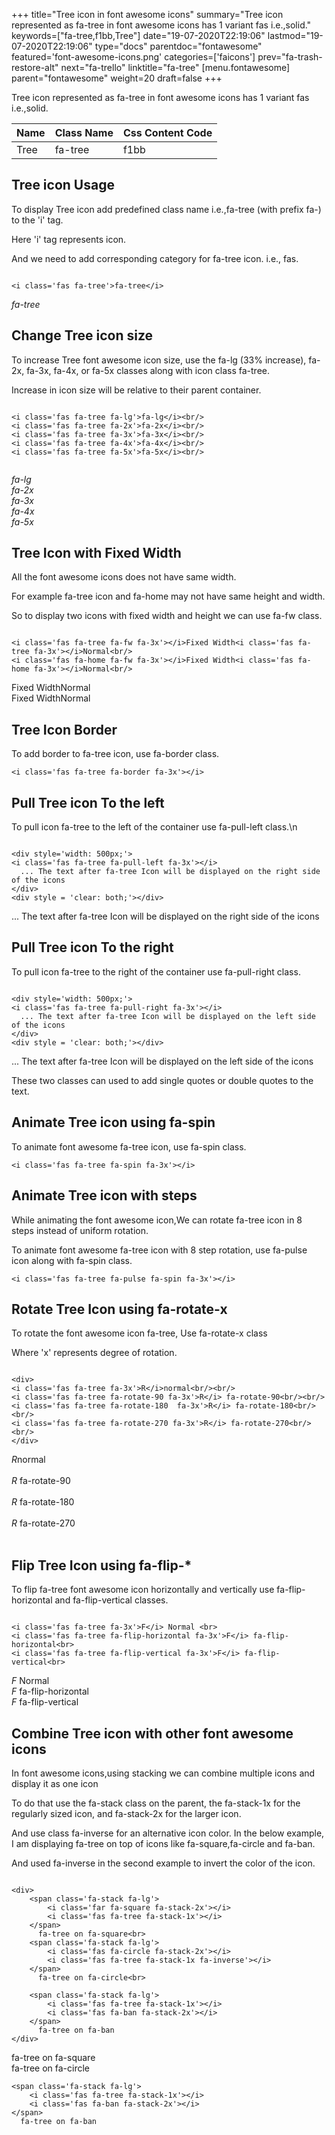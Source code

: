 +++
title="Tree icon in font awesome icons"
summary="Tree icon represented as fa-tree in font awesome icons has 1 variant fas i.e.,solid."
keywords=["fa-tree,f1bb,Tree"]
date="19-07-2020T22:19:06"
lastmod="19-07-2020T22:19:06"
type="docs"
parentdoc="fontawesome"
featured='font-awesome-icons.png'
categories=['faicons']
prev="fa-trash-restore-alt"
next="fa-trello"
linktitle="fa-tree"
[menu.fontawesome]
parent="fontawesome"
weight=20
draft=false
+++


Tree icon represented as fa-tree in font awesome icons has 1 variant fas i.e.,solid.

<div class='table-responsive'><table class='table'><thead><tr><th>Name</th><th>Class Name</th><th>Css Content Code</th></tr></thead><tbody><tr><td>Tree</td><td>fa-tree</td><td>f1bb</td></tr></tbody></table></div>



## Tree icon Usage

To display Tree icon add predefined class name i.e.,fa-tree (with prefix fa-) to the 'i' tag.

Here 'i' tag represents icon.

And we need to add corresponding category for fa-tree icon. i.e., fas.


```

<i class='fas fa-tree'>fa-tree</i>
```

<i class='fas fa-tree'>fa-tree</i>




## Change Tree icon size
To increase Tree font awesome icon size, use the fa-lg (33% increase), fa-2x, fa-3x, fa-4x, or fa-5x classes along with icon class fa-tree.

Increase in icon size will be relative to their parent container. 

```

<i class='fas fa-tree fa-lg'>fa-lg</i><br/>
<i class='fas fa-tree fa-2x'>fa-2x</i><br/>
<i class='fas fa-tree fa-3x'>fa-3x</i><br/>
<i class='fas fa-tree fa-4x'>fa-4x</i><br/>
<i class='fas fa-tree fa-5x'>fa-5x</i><br/>
            
```

<i class='fas fa-tree fa-lg'>fa-lg</i><br/>
<i class='fas fa-tree fa-2x'>fa-2x</i><br/>
<i class='fas fa-tree fa-3x'>fa-3x</i><br/>
<i class='fas fa-tree fa-4x'>fa-4x</i><br/>
<i class='fas fa-tree fa-5x'>fa-5x</i><br/>
            



## Tree Icon with Fixed Width 

All the font awesome icons does not have same width.

For example fa-tree icon and fa-home may not have same height and width.

So to display two icons with fixed width and height we can use fa-fw class.


```

<i class='fas fa-tree fa-fw fa-3x'></i>Fixed Width<i class='fas fa-tree fa-3x'></i>Normal<br/>
<i class='fas fa-home fa-fw fa-3x'></i>Fixed Width<i class='fas fa-home fa-3x'></i>Normal<br/>
```

<i class='fas fa-tree fa-fw fa-3x'></i>Fixed Width<i class='fas fa-tree fa-3x'></i>Normal<br/>
<i class='fas fa-home fa-fw fa-3x'></i>Fixed Width<i class='fas fa-home fa-3x'></i>Normal<br/>



## Tree Icon Border 

To add border to fa-tree icon, use fa-border class.


```
<i class='fas fa-tree fa-border fa-3x'></i>

```
<i class='fas fa-tree fa-border fa-3x'></i>





## Pull Tree icon To the left

To pull icon fa-tree to the left of the container use fa-pull-left class.\n

```

<div style='width: 500px;'>
<i class='fas fa-tree fa-pull-left fa-3x'></i>
  ... The text after fa-tree Icon will be displayed on the right side of the icons
</div>
<div style = 'clear: both;'></div>
```

<div style='width: 500px;'>
<i class='fas fa-tree fa-pull-left fa-3x'></i>
  ... The text after fa-tree Icon will be displayed on the right side of the icons
</div>
<div style = 'clear: both;'></div>




## Pull Tree icon To the right
To pull icon fa-tree to the right of the container use fa-pull-right class.

```

<div style='width: 500px;'>
<i class='fas fa-tree fa-pull-right fa-3x'></i>
  ... The text after fa-tree Icon will be displayed on the left side of the icons
</div>
<div style = 'clear: both;'></div>
```

<div style='width: 500px;'>
<i class='fas fa-tree fa-pull-right fa-3x'></i>
  ... The text after fa-tree Icon will be displayed on the left side of the icons
</div>
<div style = 'clear: both;'></div>

These two classes can used to add single quotes or double quotes to the text.


## Animate Tree icon using fa-spin
To animate font awesome fa-tree icon, use fa-spin class.

```
<i class='fas fa-tree fa-spin fa-3x'></i>
```
<i class='fas fa-tree fa-spin fa-3x'></i>




## Animate Tree icon with steps
While animating the font awesome icon,We can rotate fa-tree icon in 8 steps instead of uniform rotation.

To animate font awesome fa-tree icon with 8 step rotation, use fa-pulse icon along with fa-spin class.


```
<i class='fas fa-tree fa-pulse fa-spin fa-3x'></i>

```
<i class='fas fa-tree fa-pulse fa-spin fa-3x'></i>





## Rotate Tree Icon using fa-rotate-x
To rotate the font awesome icon fa-tree, Use fa-rotate-x class

Where 'x' represents degree of rotation.


```

<div>
<i class='fas fa-tree fa-3x'>R</i>normal<br/><br/>
<i class='fas fa-tree fa-rotate-90 fa-3x'>R</i> fa-rotate-90<br/><br/> 
<i class='fas fa-tree fa-rotate-180  fa-3x'>R</i> fa-rotate-180<br/><br/> 
<i class='fas fa-tree fa-rotate-270 fa-3x'>R</i> fa-rotate-270<br/><br/>
</div>
```

<div>
<i class='fas fa-tree fa-3x'>R</i>normal<br/><br/>
<i class='fas fa-tree fa-rotate-90 fa-3x'>R</i> fa-rotate-90<br/><br/> 
<i class='fas fa-tree fa-rotate-180  fa-3x'>R</i> fa-rotate-180<br/><br/> 
<i class='fas fa-tree fa-rotate-270 fa-3x'>R</i> fa-rotate-270<br/><br/>
</div>




## Flip Tree Icon using fa-flip-*
To flip fa-tree font awesome icon horizontally and vertically use fa-flip-horizontal and fa-flip-vertical classes. 

```

<i class='fas fa-tree fa-3x'>F</i> Normal <br>
<i class='fas fa-tree fa-flip-horizontal fa-3x'>F</i> fa-flip-horizontal<br>
<i class='fas fa-tree fa-flip-vertical fa-3x'>F</i> fa-flip-vertical<br>
```

<i class='fas fa-tree fa-3x'>F</i> Normal <br>
<i class='fas fa-tree fa-flip-horizontal fa-3x'>F</i> fa-flip-horizontal<br>
<i class='fas fa-tree fa-flip-vertical fa-3x'>F</i> fa-flip-vertical<br>




## Combine Tree icon with other font awesome icons
In font awesome icons,using stacking we can combine multiple icons and display it as one icon 

To do that use the fa-stack class on the parent, the fa-stack-1x for the regularly sized icon, and fa-stack-2x for the larger icon.

And use class fa-inverse for an alternative icon color. 
In the below example, I am displaying fa-tree on top of icons like fa-square,fa-circle and fa-ban.

And used fa-inverse in the second example to invert the color of the icon.

```

<div>
    <span class='fa-stack fa-lg'>
        <i class='far fa-square fa-stack-2x'></i>
        <i class='fas fa-tree fa-stack-1x'></i>
    </span>
      fa-tree on fa-square<br>
    <span class='fa-stack fa-lg'>
        <i class='fas fa-circle fa-stack-2x'></i>
        <i class='fas fa-tree fa-stack-1x fa-inverse'></i>
    </span>
      fa-tree on fa-circle<br>

    <span class='fa-stack fa-lg'>
        <i class='fas fa-tree fa-stack-1x'></i>
        <i class='fas fa-ban fa-stack-2x'></i>
    </span>
      fa-tree on fa-ban
</div>
```

<div>
    <span class='fa-stack fa-lg'>
        <i class='far fa-square fa-stack-2x'></i>
        <i class='fas fa-tree fa-stack-1x'></i>
    </span>
      fa-tree on fa-square<br>
    <span class='fa-stack fa-lg'>
        <i class='fas fa-circle fa-stack-2x'></i>
        <i class='fas fa-tree fa-stack-1x fa-inverse'></i>
    </span>
      fa-tree on fa-circle<br>

    <span class='fa-stack fa-lg'>
        <i class='fas fa-tree fa-stack-1x'></i>
        <i class='fas fa-ban fa-stack-2x'></i>
    </span>
      fa-tree on fa-ban
</div>






